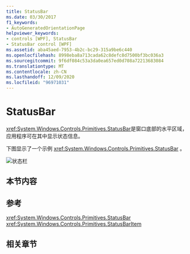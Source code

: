 ```yaml
---
title: StatusBar
ms.date: 03/30/2017
f1_keywords:
- AutoGeneratedOrientationPage
helpviewer_keywords:
- controls [WPF], StatusBar
- StatusBar control [WPF]
ms.assetid: aba45aed-7953-4b2c-bc29-315a9be6c440
ms.openlocfilehash: 8998eba8a713cada62c8defc8d7500bf3bc036a3
ms.sourcegitcommit: 9f6df084c53a3da0ea657ed0d708a72213683084
ms.translationtype: MT
ms.contentlocale: zh-CN
ms.lasthandoff: 12/09/2020
ms.locfileid: "96971031"
---
```

# <a name="statusbar"></a>StatusBar
<xref:System.Windows.Controls.Primitives.StatusBar>是窗口底部的水平区域，应用程序可在其中显示状态信息。  
  
 下图显示了一个示例 <xref:System.Windows.Controls.Primitives.StatusBar> 。  
  
 ![状态栏](./media/ss-ctl-statusbar.GIF "SS_CTL_statusbar")  
  
## <a name="in-this-section"></a>本节内容  
  
## <a name="reference"></a>参考  
 <xref:System.Windows.Controls.Primitives.StatusBar>  
  <xref:System.Windows.Controls.Primitives.StatusBarItem>  
  
## <a name="related-sections"></a>相关章节
